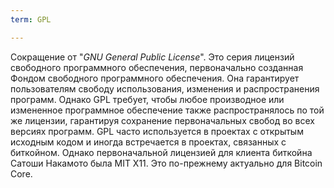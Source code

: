 ```yaml
---
term: GPL

---
```

Сокращение от "*GNU General Public License*". Это серия лицензий свободного программного обеспечения, первоначально созданная Фондом свободного программного обеспечения. Она гарантирует пользователям свободу использования, изменения и распространения программ. Однако GPL требует, чтобы любое производное или измененное программное обеспечение также распространялось по той же лицензии, гарантируя сохранение первоначальных свобод во всех версиях программ. GPL часто используется в проектах с открытым исходным кодом и иногда встречается в проектах, связанных с биткойном. Однако первоначальной лицензией для клиента биткойна Сатоши Накамото была MIT X11. Это по-прежнему актуально для Bitcoin Core.